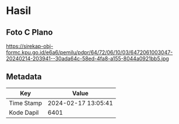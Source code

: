# Hasil

## Foto C Plano

https://sirekap-obj-formc.kpu.go.id/e6a6/pemilu/pdpr/64/72/06/10/03/6472061003047-20240214-203941--30ada64c-58ed-4fa8-a155-8044a0921bb5.jpg


## Metadata

| Key        | Value               |
| ---------- | ------------------- |
| Time Stamp | 2024-02-17 13:05:41 |
| Kode Dapil | 6401                |



